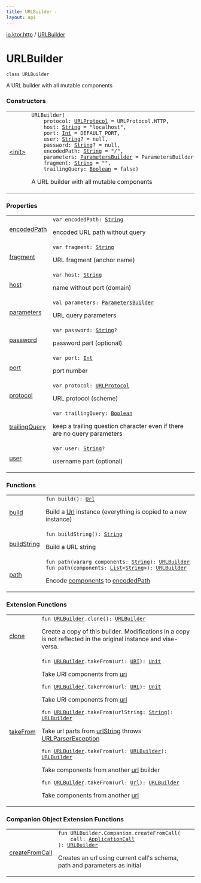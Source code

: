 ```yaml
---
title: URLBuilder - 
layout: api
---
```


<div class='api-docs-breadcrumbs'><a href="../index.html">io.ktor.http</a> / <a href="./index.html">URLBuilder</a></div>

# URLBuilder

<div class="signature"><code><span class="keyword">class </span><span class="identifier">URLBuilder</span></code></div>

A URL builder with all mutable components

### Constructors

<table class="api-docs-table">
<tbody>
<tr>
<td markdown="1">

<a href="-init-.html">&lt;init&gt;</a>


</td>
<td markdown="1">
<div class="signature"><code><span class="identifier">URLBuilder</span><span class="symbol">(</span><br/>&nbsp;&nbsp;&nbsp;&nbsp;<span class="parameterName" id="io.ktor.http.URLBuilder$<init>(io.ktor.http.URLProtocol, kotlin.String, kotlin.Int, kotlin.String, kotlin.String, kotlin.String, io.ktor.http.ParametersBuilder, kotlin.String, kotlin.Boolean)/protocol">protocol</span><span class="symbol">:</span>&nbsp;<a href="../-u-r-l-protocol/index.html"><span class="identifier">URLProtocol</span></a>&nbsp;<span class="symbol">=</span>&nbsp;URLProtocol.HTTP<span class="symbol">, </span><br/>&nbsp;&nbsp;&nbsp;&nbsp;<span class="parameterName" id="io.ktor.http.URLBuilder$<init>(io.ktor.http.URLProtocol, kotlin.String, kotlin.Int, kotlin.String, kotlin.String, kotlin.String, io.ktor.http.ParametersBuilder, kotlin.String, kotlin.Boolean)/host">host</span><span class="symbol">:</span>&nbsp;<a href="https://kotlinlang.org/api/latest/jvm/stdlib/kotlin/-string/index.html"><span class="identifier">String</span></a>&nbsp;<span class="symbol">=</span>&nbsp;"localhost"<span class="symbol">, </span><br/>&nbsp;&nbsp;&nbsp;&nbsp;<span class="parameterName" id="io.ktor.http.URLBuilder$<init>(io.ktor.http.URLProtocol, kotlin.String, kotlin.Int, kotlin.String, kotlin.String, kotlin.String, io.ktor.http.ParametersBuilder, kotlin.String, kotlin.Boolean)/port">port</span><span class="symbol">:</span>&nbsp;<a href="https://kotlinlang.org/api/latest/jvm/stdlib/kotlin/-int/index.html"><span class="identifier">Int</span></a>&nbsp;<span class="symbol">=</span>&nbsp;DEFAULT_PORT<span class="symbol">, </span><br/>&nbsp;&nbsp;&nbsp;&nbsp;<span class="parameterName" id="io.ktor.http.URLBuilder$<init>(io.ktor.http.URLProtocol, kotlin.String, kotlin.Int, kotlin.String, kotlin.String, kotlin.String, io.ktor.http.ParametersBuilder, kotlin.String, kotlin.Boolean)/user">user</span><span class="symbol">:</span>&nbsp;<a href="https://kotlinlang.org/api/latest/jvm/stdlib/kotlin/-string/index.html"><span class="identifier">String</span></a><span class="symbol">?</span>&nbsp;<span class="symbol">=</span>&nbsp;null<span class="symbol">, </span><br/>&nbsp;&nbsp;&nbsp;&nbsp;<span class="parameterName" id="io.ktor.http.URLBuilder$<init>(io.ktor.http.URLProtocol, kotlin.String, kotlin.Int, kotlin.String, kotlin.String, kotlin.String, io.ktor.http.ParametersBuilder, kotlin.String, kotlin.Boolean)/password">password</span><span class="symbol">:</span>&nbsp;<a href="https://kotlinlang.org/api/latest/jvm/stdlib/kotlin/-string/index.html"><span class="identifier">String</span></a><span class="symbol">?</span>&nbsp;<span class="symbol">=</span>&nbsp;null<span class="symbol">, </span><br/>&nbsp;&nbsp;&nbsp;&nbsp;<span class="parameterName" id="io.ktor.http.URLBuilder$<init>(io.ktor.http.URLProtocol, kotlin.String, kotlin.Int, kotlin.String, kotlin.String, kotlin.String, io.ktor.http.ParametersBuilder, kotlin.String, kotlin.Boolean)/encodedPath">encodedPath</span><span class="symbol">:</span>&nbsp;<a href="https://kotlinlang.org/api/latest/jvm/stdlib/kotlin/-string/index.html"><span class="identifier">String</span></a>&nbsp;<span class="symbol">=</span>&nbsp;"/"<span class="symbol">, </span><br/>&nbsp;&nbsp;&nbsp;&nbsp;<span class="parameterName" id="io.ktor.http.URLBuilder$<init>(io.ktor.http.URLProtocol, kotlin.String, kotlin.Int, kotlin.String, kotlin.String, kotlin.String, io.ktor.http.ParametersBuilder, kotlin.String, kotlin.Boolean)/parameters">parameters</span><span class="symbol">:</span>&nbsp;<a href="../-parameters-builder/index.html"><span class="identifier">ParametersBuilder</span></a>&nbsp;<span class="symbol">=</span>&nbsp;ParametersBuilder()<span class="symbol">, </span><br/>&nbsp;&nbsp;&nbsp;&nbsp;<span class="parameterName" id="io.ktor.http.URLBuilder$<init>(io.ktor.http.URLProtocol, kotlin.String, kotlin.Int, kotlin.String, kotlin.String, kotlin.String, io.ktor.http.ParametersBuilder, kotlin.String, kotlin.Boolean)/fragment">fragment</span><span class="symbol">:</span>&nbsp;<a href="https://kotlinlang.org/api/latest/jvm/stdlib/kotlin/-string/index.html"><span class="identifier">String</span></a>&nbsp;<span class="symbol">=</span>&nbsp;""<span class="symbol">, </span><br/>&nbsp;&nbsp;&nbsp;&nbsp;<span class="parameterName" id="io.ktor.http.URLBuilder$<init>(io.ktor.http.URLProtocol, kotlin.String, kotlin.Int, kotlin.String, kotlin.String, kotlin.String, io.ktor.http.ParametersBuilder, kotlin.String, kotlin.Boolean)/trailingQuery">trailingQuery</span><span class="symbol">:</span>&nbsp;<a href="https://kotlinlang.org/api/latest/jvm/stdlib/kotlin/-boolean/index.html"><span class="identifier">Boolean</span></a>&nbsp;<span class="symbol">=</span>&nbsp;false<span class="symbol">)</span></code></div>

A URL builder with all mutable components


</td>
</tr>
</tbody>
</table>

### Properties

<table class="api-docs-table">
<tbody>
<tr>
<td markdown="1">

<a href="encoded-path.html">encodedPath</a>


</td>
<td markdown="1">
<div class="signature"><code><span class="keyword">var </span><span class="identifier">encodedPath</span><span class="symbol">: </span><a href="https://kotlinlang.org/api/latest/jvm/stdlib/kotlin/-string/index.html"><span class="identifier">String</span></a></code></div>

encoded URL path without query


</td>
</tr>
<tr>
<td markdown="1">

<a href="fragment.html">fragment</a>


</td>
<td markdown="1">
<div class="signature"><code><span class="keyword">var </span><span class="identifier">fragment</span><span class="symbol">: </span><a href="https://kotlinlang.org/api/latest/jvm/stdlib/kotlin/-string/index.html"><span class="identifier">String</span></a></code></div>

URL fragment (anchor name)


</td>
</tr>
<tr>
<td markdown="1">

<a href="host.html">host</a>


</td>
<td markdown="1">
<div class="signature"><code><span class="keyword">var </span><span class="identifier">host</span><span class="symbol">: </span><a href="https://kotlinlang.org/api/latest/jvm/stdlib/kotlin/-string/index.html"><span class="identifier">String</span></a></code></div>

name without port (domain)


</td>
</tr>
<tr>
<td markdown="1">

<a href="parameters.html">parameters</a>


</td>
<td markdown="1">
<div class="signature"><code><span class="keyword">val </span><span class="identifier">parameters</span><span class="symbol">: </span><a href="../-parameters-builder/index.html"><span class="identifier">ParametersBuilder</span></a></code></div>

URL query parameters


</td>
</tr>
<tr>
<td markdown="1">

<a href="password.html">password</a>


</td>
<td markdown="1">
<div class="signature"><code><span class="keyword">var </span><span class="identifier">password</span><span class="symbol">: </span><a href="https://kotlinlang.org/api/latest/jvm/stdlib/kotlin/-string/index.html"><span class="identifier">String</span></a><span class="symbol">?</span></code></div>

password part (optional)


</td>
</tr>
<tr>
<td markdown="1">

<a href="port.html">port</a>


</td>
<td markdown="1">
<div class="signature"><code><span class="keyword">var </span><span class="identifier">port</span><span class="symbol">: </span><a href="https://kotlinlang.org/api/latest/jvm/stdlib/kotlin/-int/index.html"><span class="identifier">Int</span></a></code></div>

port number


</td>
</tr>
<tr>
<td markdown="1">

<a href="protocol.html">protocol</a>


</td>
<td markdown="1">
<div class="signature"><code><span class="keyword">var </span><span class="identifier">protocol</span><span class="symbol">: </span><a href="../-u-r-l-protocol/index.html"><span class="identifier">URLProtocol</span></a></code></div>

URL protocol (scheme)


</td>
</tr>
<tr>
<td markdown="1">

<a href="trailing-query.html">trailingQuery</a>


</td>
<td markdown="1">
<div class="signature"><code><span class="keyword">var </span><span class="identifier">trailingQuery</span><span class="symbol">: </span><a href="https://kotlinlang.org/api/latest/jvm/stdlib/kotlin/-boolean/index.html"><span class="identifier">Boolean</span></a></code></div>

keep a trailing question character even if there are no query parameters


</td>
</tr>
<tr>
<td markdown="1">

<a href="user.html">user</a>


</td>
<td markdown="1">
<div class="signature"><code><span class="keyword">var </span><span class="identifier">user</span><span class="symbol">: </span><a href="https://kotlinlang.org/api/latest/jvm/stdlib/kotlin/-string/index.html"><span class="identifier">String</span></a><span class="symbol">?</span></code></div>

username part (optional)


</td>
</tr>
</tbody>
</table>

### Functions

<table class="api-docs-table">
<tbody>
<tr>
<td markdown="1">

<a href="build.html">build</a>


</td>
<td markdown="1">
<div class="signature"><code><span class="keyword">fun </span><span class="identifier">build</span><span class="symbol">(</span><span class="symbol">)</span><span class="symbol">: </span><a href="../-url/index.html"><span class="identifier">Url</span></a></code></div>

Build a <a href="../-url/index.html">Url</a> instance (everything is copied to a new instance)


</td>
</tr>
<tr>
<td markdown="1">

<a href="build-string.html">buildString</a>


</td>
<td markdown="1">
<div class="signature"><code><span class="keyword">fun </span><span class="identifier">buildString</span><span class="symbol">(</span><span class="symbol">)</span><span class="symbol">: </span><a href="https://kotlinlang.org/api/latest/jvm/stdlib/kotlin/-string/index.html"><span class="identifier">String</span></a></code></div>

Build a URL string


</td>
</tr>
<tr>
<td markdown="1">

<a href="path.html">path</a>


</td>
<td markdown="1">
<div class="signature"><code><span class="keyword">fun </span><span class="identifier">path</span><span class="symbol">(</span><span class="keyword">vararg</span> <span class="parameterName" id="io.ktor.http.URLBuilder$path(kotlin.Array((kotlin.String)))/components">components</span><span class="symbol">:</span>&nbsp;<a href="https://kotlinlang.org/api/latest/jvm/stdlib/kotlin/-string/index.html"><span class="identifier">String</span></a><span class="symbol">)</span><span class="symbol">: </span><a href="./index.md"><span class="identifier">URLBuilder</span></a></code></div>

<div class="signature"><code><span class="keyword">fun </span><span class="identifier">path</span><span class="symbol">(</span><span class="parameterName" id="io.ktor.http.URLBuilder$path(kotlin.collections.List((kotlin.String)))/components">components</span><span class="symbol">:</span>&nbsp;<a href="https://kotlinlang.org/api/latest/jvm/stdlib/kotlin.collections/-list/index.html"><span class="identifier">List</span></a><span class="symbol">&lt;</span><a href="https://kotlinlang.org/api/latest/jvm/stdlib/kotlin/-string/index.html"><span class="identifier">String</span></a><span class="symbol">&gt;</span><span class="symbol">)</span><span class="symbol">: </span><a href="./index.md"><span class="identifier">URLBuilder</span></a></code></div>

Encode <a href="path.html#io.ktor.http.URLBuilder$path(kotlin.Array((kotlin.String)))/components">components</a> to <a href="encoded-path.html">encodedPath</a>


</td>
</tr>
</tbody>
</table>

### Extension Functions

<table class="api-docs-table">
<tbody>
<tr>
<td markdown="1">

<a href="../clone.html">clone</a>


</td>
<td markdown="1">
<div class="signature"><code><span class="keyword">fun </span><a href="./index.md"><span class="identifier">URLBuilder</span></a><span class="symbol">.</span><span class="identifier">clone</span><span class="symbol">(</span><span class="symbol">)</span><span class="symbol">: </span><a href="./index.md"><span class="identifier">URLBuilder</span></a></code></div>

Create a copy of this builder. Modifications in a copy is not reflected in the original instance and vise-versa.


</td>
</tr>
<tr>
<td markdown="1">

<a href="../take-from.html">takeFrom</a>


</td>
<td markdown="1">
<div class="signature"><code><span class="keyword">fun </span><a href="./index.md"><span class="identifier">URLBuilder</span></a><span class="symbol">.</span><span class="identifier">takeFrom</span><span class="symbol">(</span><span class="parameterName" id="io.ktor.http$takeFrom(io.ktor.http.URLBuilder, java.net.URI)/uri">uri</span><span class="symbol">:</span>&nbsp;<a href="http://docs.oracle.com/javase/6/docs/api/java/net/URI.html"><span class="identifier">URI</span></a><span class="symbol">)</span><span class="symbol">: </span><a href="https://kotlinlang.org/api/latest/jvm/stdlib/kotlin/-unit/index.html"><span class="identifier">Unit</span></a></code></div>

Take URI components from <a href="../take-from.html#io.ktor.http$takeFrom(io.ktor.http.URLBuilder, java.net.URI)/uri">uri</a>

<div class="signature"><code><span class="keyword">fun </span><a href="./index.md"><span class="identifier">URLBuilder</span></a><span class="symbol">.</span><span class="identifier">takeFrom</span><span class="symbol">(</span><span class="parameterName" id="io.ktor.http$takeFrom(io.ktor.http.URLBuilder, java.net.URL)/url">url</span><span class="symbol">:</span>&nbsp;<a href="http://docs.oracle.com/javase/6/docs/api/java/net/URL.html"><span class="identifier">URL</span></a><span class="symbol">)</span><span class="symbol">: </span><a href="https://kotlinlang.org/api/latest/jvm/stdlib/kotlin/-unit/index.html"><span class="identifier">Unit</span></a></code></div>

Take URI components from <a href="../take-from.html#io.ktor.http$takeFrom(io.ktor.http.URLBuilder, java.net.URL)/url">url</a>

<div class="signature"><code><span class="keyword">fun </span><a href="./index.md"><span class="identifier">URLBuilder</span></a><span class="symbol">.</span><span class="identifier">takeFrom</span><span class="symbol">(</span><span class="parameterName" id="io.ktor.http$takeFrom(io.ktor.http.URLBuilder, kotlin.String)/urlString">urlString</span><span class="symbol">:</span>&nbsp;<a href="https://kotlinlang.org/api/latest/jvm/stdlib/kotlin/-string/index.html"><span class="identifier">String</span></a><span class="symbol">)</span><span class="symbol">: </span><a href="./index.md"><span class="identifier">URLBuilder</span></a></code></div>

Take url parts from <a href="../take-from.html#io.ktor.http$takeFrom(io.ktor.http.URLBuilder, kotlin.String)/urlString">urlString</a>
throws <a href="../-u-r-l-parser-exception/index.html">URLParserException</a>

<div class="signature"><code><span class="keyword">fun </span><a href="./index.md"><span class="identifier">URLBuilder</span></a><span class="symbol">.</span><span class="identifier">takeFrom</span><span class="symbol">(</span><span class="parameterName" id="io.ktor.http$takeFrom(io.ktor.http.URLBuilder, io.ktor.http.URLBuilder)/url">url</span><span class="symbol">:</span>&nbsp;<a href="./index.md"><span class="identifier">URLBuilder</span></a><span class="symbol">)</span><span class="symbol">: </span><a href="./index.md"><span class="identifier">URLBuilder</span></a></code></div>

Take components from another <a href="../take-from.html#io.ktor.http$takeFrom(io.ktor.http.URLBuilder, io.ktor.http.URLBuilder)/url">url</a> builder

<div class="signature"><code><span class="keyword">fun </span><a href="./index.md"><span class="identifier">URLBuilder</span></a><span class="symbol">.</span><span class="identifier">takeFrom</span><span class="symbol">(</span><span class="parameterName" id="io.ktor.http$takeFrom(io.ktor.http.URLBuilder, io.ktor.http.Url)/url">url</span><span class="symbol">:</span>&nbsp;<a href="../-url/index.html"><span class="identifier">Url</span></a><span class="symbol">)</span><span class="symbol">: </span><a href="./index.md"><span class="identifier">URLBuilder</span></a></code></div>

Take components from another <a href="../take-from.html#io.ktor.http$takeFrom(io.ktor.http.URLBuilder, io.ktor.http.Url)/url">url</a>


</td>
</tr>
</tbody>
</table>

### Companion Object Extension Functions

<table class="api-docs-table">
<tbody>
<tr>
<td markdown="1">

<a href="../../io.ktor.util/create-from-call.html">createFromCall</a>


</td>
<td markdown="1">
<div class="signature"><code><span class="keyword">fun </span><span class="identifier">URLBuilder.Companion</span><span class="symbol">.</span><span class="identifier">createFromCall</span><span class="symbol">(</span><br/>&nbsp;&nbsp;&nbsp;&nbsp;<span class="parameterName" id="io.ktor.util$createFromCall(io.ktor.http.URLBuilder.Companion, io.ktor.application.ApplicationCall)/call">call</span><span class="symbol">:</span>&nbsp;<a href="../../io.ktor.application/-application-call/index.html"><span class="identifier">ApplicationCall</span></a><br/><span class="symbol">)</span><span class="symbol">: </span><a href="./index.md"><span class="identifier">URLBuilder</span></a></code></div>

Creates an url using current call's schema, path and parameters as initial


</td>
</tr>
</tbody>
</table>
